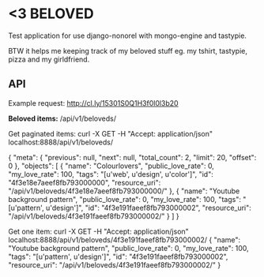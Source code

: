 <3 BELOVED
===========

Test application for use django-nonorel with mongo-engine and tastypie. 

BTW it helps me keeping track of my beloved stuff eg. my tshirt, tastypie, pizza and my girldfriend.


API
----

Example request: http://cl.ly/15301S0Q1H3f0l0l3b20


**Beloved items:**
          /api/v1/beloveds/


Get paginated items: curl -X GET -H "Accept: application/json" localhost:8888/api/v1/beloveds/
          
{
  "meta": {
    "previous": null,
    "next": null,
    "total_count": 2,
    "limit": 20,
    "offset": 0
  },
  "objects": [
    {
      "name": "Colourlovers",
      "public_love_rate": 0,
      "my_love_rate": 100,
      "tags": "[u'web', u'design', u'color']",
      "id": "4f3e18e7aeef8fb793000000",
      "resource_uri": "/api/v1/beloveds/4f3e18e7aeef8fb793000000/"
    },
    {
      "name": "Youtube background pattern",
      "public_love_rate": 0,
      "my_love_rate": 100,
      "tags": "[u'pattern', u'design']",
      "id": "4f3e191faeef8fb793000002",
      "resource_uri": "/api/v1/beloveds/4f3e191faeef8fb793000002/"
    }
  ]
}

Get one item: curl -X GET -H "Accept: application/json" localhost:8888/api/v1/beloveds/4f3e191faeef8fb793000002/
{
  "name": "Youtube background pattern",
  "public_love_rate": 0,
  "my_love_rate": 100,
  "tags": "[u'pattern', u'design']",
  "id": "4f3e191faeef8fb793000002",
  "resource_uri": "/api/v1/beloveds/4f3e191faeef8fb793000002/"
}

